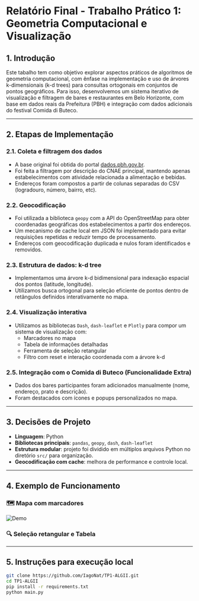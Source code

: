 # Relatório Final - Trabalho Prático 1: Geometria Computacional e Visualização

## 1. Introdução
Este tabalho tem como objetivo explorar aspectos práticos de algoritmos de geometria computacional, com ênfase na implementação e uso de árvores k-dimensionais (k-d trees) para consultas ortogonais em conjuntos de pontos geográficos. Para isso, desenvolvemos um sistema iterativo de visualização e filtragem de bares e restaurantes em Belo Horizonte, com base em dados reais da Prefeitura (PBH) e integração com dados adicionais do festival Comida di Buteco.

---

## 2. Etapas de Implementação

### 2.1. Coleta e filtragem dos dados

- A base original foi obtida do portal [dados.pbh.gov.br](https://dados.pbh.gov.br).
- Foi feita a filtragem por descrição do CNAE principal, mantendo apenas estabelecimentos com atividade relacionada a alimentação e bebidas.
- Endereços foram compostos a partir de colunas separadas do CSV (logradouro, número, bairro, etc).

### 2.2. Geocodificação

- Foi utilizada a biblioteca `geopy` com a API do OpenStreetMap para obter coordenadas geográficas dos estabelecimentos a partir dos endereços.
- Um mecanismo de cache local em JSON foi implementado para evitar requisições repetidas e reduzir tempo de processamento.
- Endereços com geocodificação duplicada e nulos foram identificados e removidos.

### 2.3. Estrutura de dados: k-d tree

- Implementamos uma árvore k-d bidimensional para indexação espacial dos pontos (latitude, longitude).
- Utilizamos busca ortogonal para seleção eficiente de pontos dentro de retângulos definidos interativamente no mapa.

### 2.4. Visualização interativa

- Utilizamos as bibliotecas `Dash`, `dash-leaflet` e `Plotly` para compor um sistema de visualização com:
  - Marcadores no mapa
  - Tabela de informações detalhadas
  - Ferramenta de seleção retangular
  - Filtro com reset e interação coordenada com a árvore k-d

### 2.5. Integração com o Comida di Buteco (Funcionalidade Extra)

- Dados dos bares participantes foram adicionados manualmente (nome, endereço, prato e descrição).
- Foram destacados com ícones e popups personalizados no mapa.

---

## 3. Decisões de Projeto

- **Linguagem**: Python
- **Bibliotecas principais**: `pandas`, `geopy`, `dash`, `dash-leaflet`
- **Estrutura modular**: projeto foi dividido em múltiplos arquivos Python no diretório `src/` para organização.
- **Geocodificação com cache**: melhora de performance e controle local.

---

## 4. Exemplo de Funcionamento

### 🗺️ Mapa com marcadores
![Demo](https://github.com/IagoNat/TP1-ALGII/blob/d4d416d4bf5556a104378ad1d466345f27c24423/assets/map_gif.gif)

### 🔍 Seleção retangular e Tabela


---

## 5. Instruções para execução local

```bash
git clone https://github.com/IagoNat/TP1-ALGII.git
cd TP1-ALGII
pip install -r requirements.txt
python main.py

